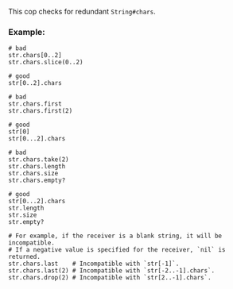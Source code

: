 This cop checks for redundant `String#chars`.

### Example:
    # bad
    str.chars[0..2]
    str.chars.slice(0..2)

    # good
    str[0..2].chars

    # bad
    str.chars.first
    str.chars.first(2)

    # good
    str[0]
    str[0...2].chars

    # bad
    str.chars.take(2)
    str.chars.length
    str.chars.size
    str.chars.empty?

    # good
    str[0...2].chars
    str.length
    str.size
    str.empty?

    # For example, if the receiver is a blank string, it will be incompatible.
    # If a negative value is specified for the receiver, `nil` is returned.
    str.chars.last    # Incompatible with `str[-1]`.
    str.chars.last(2) # Incompatible with `str[-2..-1].chars`.
    str.chars.drop(2) # Incompatible with `str[2..-1].chars`.
